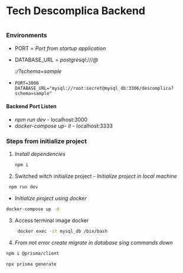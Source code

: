 # Tech Descomplica Backend

#

### Environments

- PORT = *Port from startup application*

- DATABASE_URL = *postgresql://<username>/<password>@<address>:<port>/<dabaseName>?schema=sample*

- ``` 
  PORT=3000
  DATABASE_URL="mysql://root:secret@mysql_db:3306/descomplica?schema=sample"
  ```

#### Backend Port Listen

- *npm run dev*  - localhost:3000
- *docker-compose up- it* - localhost:3333

### Steps from initialize project

1. *Install dependencies*
   
   ``` sh
   npm i
   ```
   
2.   Switched witch initialize project
    - *Initialize project in local machine*
   ``` sh
    npm run dev
   ```
   - *Initialize project using docker*
   ``` sh
   docker-compose up -d
   ```
   
3. Access terminal image docker
   ``` sh
    docker exec -it mysql_db /bin/bash
   ```
   
4.  *From not error create migrate in database sing commands down*

   ``` sh
   npm i @prisma/client
   ```
   ``` sh
   npx prisma generate
   ```

